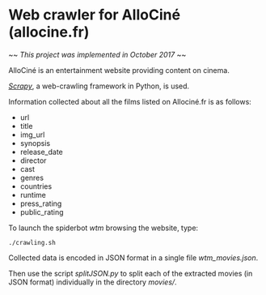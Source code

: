 # Web crawler for AlloCiné (allocine.fr)

~~ *This project was implemented in October 2017* ~~

AlloCiné is an entertainment website providing content on cinema.

[*Scrapy*](https://scrapy.org/), a web-crawling framework in Python, is used.

Information collected about all the films listed on Allociné.fr is as follows:
* url
* title
* img_url
* synopsis
* release_date
* director
* cast
* genres
* countries
* runtime
* press_rating
* public_rating

To launch the spiderbot *wtm* browsing the website, type:
```
./crawling.sh 
```

Collected data is encoded in JSON format in a single file *wtm_movies.json*.

Then use the script *splitJSON.py* to split each of the extracted movies (in JSON format) individually in the directory *movies/*.
